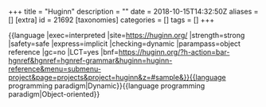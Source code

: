 +++
title = "Huginn"
description = ""
date = 2018-10-15T14:32:50Z
aliases = []
[extra]
id = 21692
[taxonomies]
categories = []
tags = []
+++

{{language
|exec=interpreted
|site=https://huginn.org/
|strength=strong
|safety=safe
|express=implicit
|checking=dynamic
|parampass=object reference
|gc=no
|LCT=yes
|bnf=https://huginn.org/?h-action=bar-hgnref&hgnref=hgnref-grammar&huginn=huginn-reference&menu=submenu-project&page=projects&project=huginn&z=#sample&}}{{language programming paradigm|Dynamic}}{{language programming paradigm|Object-oriented}}

